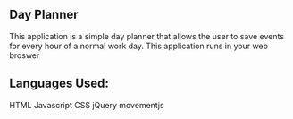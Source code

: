 ## Day Planner
This application is a simple day planner that allows the user to save events for every hour of a normal work day. This application runs in your web broswer

## Languages Used:
HTML
Javascript
CSS
jQuery
movementjs


